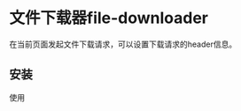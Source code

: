 # 文件下载器file-downloader

在当前页面发起文件下载请求，可以设置下载请求的header信息。

## 安装
使用<script>标签引入

## 使用
```
    <html>
    <body>
        <head>
            <meta charset="utf-8">
            <title>Test</title>
        </head>
        <body>
            <a href="#" onclick="downLoaderByUrl('data.json')">下载</a>
        </body>
        <script src="file-downloader.js"></script>
    </html>
```



## 方法

| 名称         | 描述                                       | 参数                                    |
| ------------ | -------------------------------------------- | --------------------------------------- |
| downLoaderByUrl(string, object) | 触发下载 | url：下载链接； options：配置项                    |


## options说明

| 名称       | 说明                                   |
| :-------- | ------- |
| beforeSend | 发起下载请求之前，可以设置header  |
| errorHandle  | 错误情况的钩子，返回String用于提示   |




![iamge](https://github.com/OrangeBao/file-downloader/blob/master/demo.png) 
